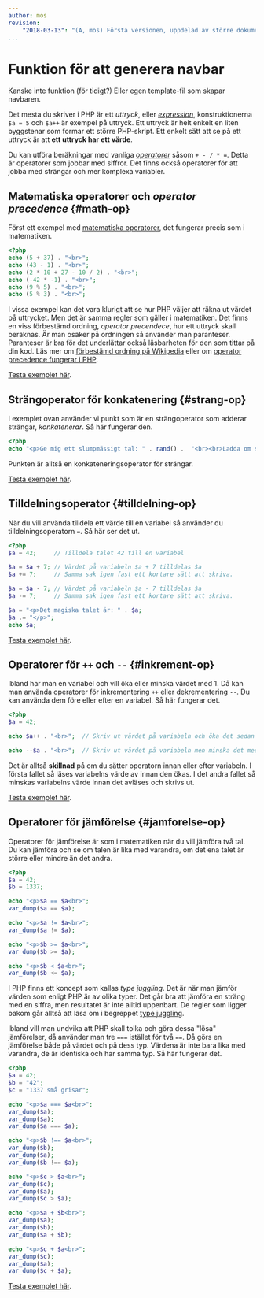 ```yaml
---
author: mos
revision:
    "2018-03-13": "(A, mos) Första versionen, uppdelad av större dokument."
...
```

Funktion för att generera navbar
=======================

Kanske inte funktion (för tidigt?)
Eller egen template-fil som skapar navbaren.


Det mesta du skriver i PHP är ett *uttryck*, eller *[expression](http://php.net/manual/en/language.expressions.php)*, konstruktionerna `$a = 5` och `$a++` är exempel på uttryck. Ett uttryck är helt enkelt en liten byggstenar som formar ett större PHP-skript. Ett enkelt sätt att se på ett uttryck är att **ett uttryck har ett värde**.
  
Du kan utföra beräkningar med vanliga *[operatorer](http://php.net/manual/en/language.operators.php)* såsom `+ - / * =`. Detta är operatorer som jobbar med siffror. Det finns också operatorer för att jobba med strängar och mer komplexa variabler. 



Matematiska operatorer och *operator precedence* {#math-op}
-----------------------

Först ett exempel med [matematiska operatorer](http://php.net/manual/en/language.operators.arithmetic.php), det fungerar precis som i matematiken.

```php
<?php
echo (5 + 37) . "<br>";
echo (43 - 1) . "<br>";
echo (2 * 10 + 27 - 10 / 2) . "<br>";
echo (-42 * -1) . "<br>";
echo (9 % 5) . "<br>";
echo (5 % 3) . "<br>";
```

I vissa exempel kan det vara klurigt att se hur PHP väljer att räkna ut värdet på uttrycket. Men det är samma regler som gäller i matematiken. Det finns en viss förbestämd ordning, *operator precendece*, hur ett uttryck skall beräknas. Är man osäker på ordningen så använder man paranteser. Paranteser är bra för det underlättar också läsbarheten för den som tittar på din kod. Läs mer om [förbestämd ordning på Wikipedia](http://en.wikipedia.org/wiki/Order_of_operations) eller om [operator precedence fungerar i PHP](http://php.net/manual/en/language.operators.precedence.php).

[Testa exemplet här](kod-exempel/guiden-php-20/operatorer/matematiska.php).



Strängoperator för konkatenering {#strang-op}
-----------------------

I exemplet ovan använder vi punkt som är en strängoperator som adderar strängar, *konkatenerar*. Så här fungerar den.

```php
<?php
echo "<p>Ge mig ett slumpmässigt tal: " . rand() .  "<br><br>Ladda om sidan för att se ett nytt tal</p>";
```

Punkten är alltså en konkateneringsoperator för strängar.

[Testa exemplet här](kod-exempel/guiden-php-20/operatorer/konkatenering.php).



Tilldelningsoperator {#tilldelning-op}
-----------------------

När du vill använda tilldela ett värde till en variabel så använder du tilldelningsoperatorn `=`. Så här ser det ut.

```php
<?php
$a = 42;     // Tilldela talet 42 till en variabel

$a = $a + 7; // Värdet på variabeln $a + 7 tilldelas $a
$a += 7;     // Samma sak igen fast ett kortare sätt att skriva.

$a = $a - 7; // Värdet på variabeln $a - 7 tilldelas $a
$a -= 7;     // Samma sak igen fast ett kortare sätt att skriva.

$a = "<p>Det magiska talet är: " . $a;
$a .= "</p>";
echo $a;
```

[Testa exemplet här](kod-exempel/guiden-php-20/operatorer/tilldelning.php).



Operatorer för `++` och `--` {#inkrement-op}
-----------------------

Ibland har man en variabel och vill öka eller minska värdet med 1. Då kan man använda operatorer för inkrementering `++` eller dekrementering `--`. Du kan använda dem före eller efter en variabel. Så här fungerar det.


```php
<?php
$a = 42;

echo $a++ . "<br>";  // Skriv ut värdet på variabeln och öka det sedan med 1

echo --$a . "<br>";  // Skriv ut värdet på variabeln men minska det med 1 innan du tar dess värde.
```

Det är alltså **skillnad** på om du sätter operatorn innan eller efter variabeln. I första fallet så läses variabelns värde av innan den ökas. I det andra fallet så minskas variabelns värde innan det avläses och skrivs ut.

[Testa exemplet här](kod-exempel/guiden-php-20/operatorer/inkrement.php).



Operatorer för jämförelse {#jamforelse-op}
-----------------------

Operatorer för jämförelse är som i matematiken när du vill jämföra två tal. Du kan jämföra och se om talen är lika med varandra, om det ena talet är större eller mindre än det andra.

```php
<?php
$a = 42;
$b = 1337;

echo "<p>$a == $a<br>";
var_dump($a == $a); 

echo "<p>$a != $a<br>";
var_dump($a != $a); 

echo "<p>$b >= $a<br>";
var_dump($b >= $a);

echo "<p>$b < $a<br>";
var_dump($b <= $a); 
```

I PHP finns ett koncept som kallas *type juggling*. Det är när man jämför värden som enligt PHP är av olika typer. Det går bra att jämföra en sträng med en siffra, men resultatet är inte alltid uppenbart. De regler som ligger bakom går alltså att läsa om i begreppet [type juggling](http://php.net/manual/en/language.types.type-juggling.php). 

Ibland vill man undvika att PHP skall tolka och göra dessa "lösa" jämförelser, då använder man tre `===` istället för två `==`. Då görs en jämförelse både på värdet och på dess typ. Värdena är inte bara lika med varandra, de är identiska och har samma typ. Så här fungerar det.

```php
<?php
$a = 42;
$b = "42";
$c = "1337 små grisar";

echo "<p>$a === $a<br>";
var_dump($a); 
var_dump($a); 
var_dump($a === $a); 

echo "<p>$b !== $a<br>";
var_dump($b); 
var_dump($a); 
var_dump($b !== $a); 

echo "<p>$c > $a<br>";
var_dump($c); 
var_dump($a); 
var_dump($c > $a); 

echo "<p>$a + $b<br>";
var_dump($a); 
var_dump($b); 
var_dump($a + $b); 

echo "<p>$c + $a<br>";
var_dump($c); 
var_dump($a); 
var_dump($c + $a); 
```

[Testa exemplet här](kod-exempel/guiden-php-20/operatorer/jamforelse.php).
